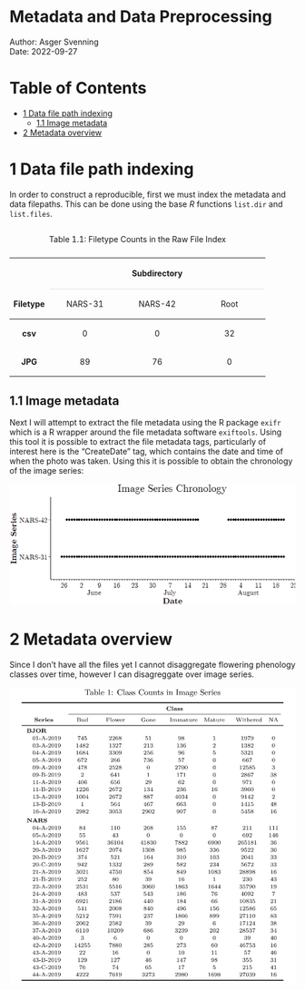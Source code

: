 Metadata and Data Preprocessing
================
Author: Asger Svenning<br>
Date: 2022-09-27<br>
<h1>
Table of Contents
</h1>

-   <a href="#1-data-file-path-indexing"
    id="toc-1-data-file-path-indexing">1 Data file path indexing</a>
    -   <a href="#11-image-metadata" id="toc-11-image-metadata">1.1 Image
        metadata</a>
-   <a href="#2-metadata-overview" id="toc-2-metadata-overview">2 Metadata
    overview</a>

# 1 Data file path indexing

In order to construct a reproducible, first we must index the metadata
and data filepaths. This can be done using the base *R* functions
`list.dir` and `list.files`.

<table class="table" style="margin-left: auto; margin-right: auto;">
<caption>

Table 1.1: Filetype Counts in the Raw File Index

</caption>
<thead>
<tr>
<th style="empty-cells: hide;border-bottom:hidden;" colspan="1">
</th>
<th style="border-bottom:hidden;padding-bottom:0; padding-left:3px;padding-right:3px;text-align: center; font-weight: bold; " colspan="3">

<div style="border-bottom: 1px solid #ddd; padding-bottom: 5px; ">

Subdirectory

</div>

</th>
</tr>
<tr>
<th style="text-align:center;font-weight: normal;">

<b>Filetype</b>

</th>
<th style="text-align:center;font-weight: normal;">

NARS-31

</th>
<th style="text-align:center;font-weight: normal;">

NARS-42

</th>
<th style="text-align:center;font-weight: normal;">

Root

</th>
</tr>
</thead>
<tbody>
<tr>
<td style="text-align:center;font-weight: bold;">

csv

</td>
<td style="text-align:center;width: 3cm; ">

0

</td>
<td style="text-align:center;width: 3cm; ">

0

</td>
<td style="text-align:center;width: 3cm; ">

32

</td>
</tr>
<tr>
<td style="text-align:center;font-weight: bold;">

JPG

</td>
<td style="text-align:center;width: 3cm; ">

89

</td>
<td style="text-align:center;width: 3cm; ">

76

</td>
<td style="text-align:center;width: 3cm; ">

0

</td>
</tr>
</tbody>
</table>

## 1.1 Image metadata

Next I will attempt to extract the file metadata using the R package
`exifr` which is a R wrapper around the file metadata software
`exiftools`. Using this tool it is possible to extract the file metadata
tags, particularly of interest here is the “CreateDate” tag, which
contains the date and time of when the photo was taken. Using this it is
possible to obtain the chronology of the image series:

![](readme_files/chunk_figures/unnamed-chunk-3-1.png)<!-- -->

# 2 Metadata overview

Since I don’t have all the files yet I cannot disaggregate flowering
phenology classes over time, however I can disagreggate over image
series.

![](readme_files/chunk_figures/metadata_agg.png)
